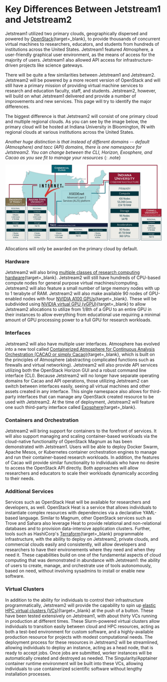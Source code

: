 # Key Differences Between Jetstream1 and Jetstream2

Jetstream1 utilized two primary clouds, geographically dispersed and powered by [OpenStack](https://www.openstack.org/){target=_blank}, to provide thousands of concurrent virtual machines to researchers, educators, and students from hundreds of institutions across the United States. Jetstream1 featured Atmosphere, a user-friendly graphical user environment, as the means of access for the majority of users. Jetstream1 also allowed API access for infrastructure-driven projects like science gateways.

There will be quite a few similarities between Jetstream1 and Jetstream2. Jetstream2 will be powered by a more recent version of OpenStack and will still have a primary mission of providing virtual machine services to research and education faculty, staff, and students. Jetstream2, however, will build on what Jetstream1 delivered and provide a number of improvements and new services. This page will try to identify the major differences.

The biggest difference is that Jetstream2 will consist of one primary cloud and multiple regional clouds. As you can see by the image below, the primary cloud will be hosted at Indiana University in Bloomington, IN with regional clouds at various institutions across the United States.

*Another huge distinction is that instead of different domains -- default (Atmosphere) and tacc (API) domains, there is one namespace for Jetstream2. You can change between the CLI, Horizon, Exosphere, and Cacao as you see fit to manage your resources*
{: .note}

![Jetstream2 Architecture](/images/JS2-Architecture.jpg)

Allocations will only be awarded on the primary cloud by default.

### Hardware

Jetstream2 will also bring [multiple classes of research computing hardware](config.md){target=_blank}. Jetstream2 will still have hundreds of CPU-based compute nodes for general purpose virtual machines/computing. Jetstream2 will also feature a small number of large memory nodes with up to 1 terabyte of RAM. Jetstream2 will also make available 90 nodes of GPU-enabled nodes with four [NVIDIA A100 GPUs](https://www.nvidia.com/en-us/data-center/a100/){target=_blank}. These will be subdivided using [NVIDIA virtual GPU (vGPU)](https://www.nvidia.com/en-us/data-center/virtual-solutions/){target=_blank} to allow Jetstream2 allocations to utilize from 1/8th of a GPU to an entire GPU in their instances to allow everything from educational use requiring a minimal amount of GPU processing power to a full GPU for research workloads.

### Interfaces

Jetstream2 will also have multiple user interfaces. Atmosphere has evolved into a new tool called [Containerized Atmosphere for Continuous Analysis Orchestration (CACAO or simply Cacao)](../ui/cacao/intro.md){target=_blank}, which is built on the principles of Atmosphere (abstracting complicated functions such as firewalls and virtual networking). Jetstream2 will also provide API services utilizing both the OpenStack Horizon GUI and a robust command line interface (CLI). Because Jetstream2 will no longer have separate operating domains for Cacao and API operations, those utilizing Jetstream2 can switch between interfaces easily, seeing all virtual machines and other assets created in any interface. This single namespace also allows for third-party interfaces that can manage any OpenStack created resource to be used with Jetstream2. At the time of deployment, Jetstream2 will feature one such third-party interface called [Exosphere](../ui/exo/exo.md){target=_blank}.

### Containers and Orchestration

Jetstream2 will bring support for containers to the forefront of services. It will also support managing and scaling container-based workloads via the cloud-native functionality of OpenStack Magnum as has been demonstrated with Jetstream1. Users will be able to deploy Docker Swarm, Apache Mesos, or Kubernetes container orchestration engines to manage and run their container-based research workloads. In addition, the features of Cacao will provide similar functionality to individuals who have no desire to access the OpenStack API directly. Both approaches will allow researchers and educators to scale their workloads dynamically according to their needs.

### Additional Services

Services such as OpenStack Heat will be available for researchers and developers, as well. OpenStack Heat is a service that allows individuals to instantiate complex resources with dependencies via a declarative YAML-based language. Similar to Magnum, other OpenStack services such as Trove and Sahara also leverage Heat to provide relational and non-relational databases and to provision data-intensive application clusters. Further, tools such as HashiCorp's [Terraform](https://www.terraform.io/){target=_blank} programmable infrastructure, with the ability to deploy on Jetstream2, private clouds, and commercial clouds easily and consistently, will allow developers and researchers to have their environements where they need and when they need it. These capabilities build on one of the fundamental aspects of cloud computing that was demonstrated in abundance with Jetstream1: the ability of users to create, manage, and orchestrate use of tools autonomously, based on need, without involving sysadmins to install or enable new software.

### Virtual Clusters

In addition to the ability for individuals to control their infrastructure programmatically, Jetstream2 will provide the capability to spin up [elastic HPC virtual clusters (VCs)](https://xcri-docs.readthedocs.io/en/latest/toolkits/vc-installation/){target=_blank} at the push of a button. These have been tested extensively on Jetstream1, with about thirty VCs running in production at different times. These Slurm-powered virtual clusters allow individuals to transition easily between cloud and HPC resources, acting as both a test-bed environment for custom software, and a highly-available production resource for projects with modest computational needs. The deployment process for these resources in Jetstream2 will be streamlined, allowing individuals to deploy an instance, acting as a head node, that is ready to accept jobs. Once jobs are submitted, worker instances will be automatically created and destroyed as needed. The Singularity/Apptainer container runtime environment will be built into these VCs, allowing individuals to use containerized scientific software without lengthy installation processes.
